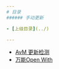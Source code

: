 ```yaml
---
# 目录
###### 手动更新

- [上级目录](../)

---
```


- [AvM 更新检测](./alanbecker-upload-check.7z)
- [万能Open With](./Open_with.py)
